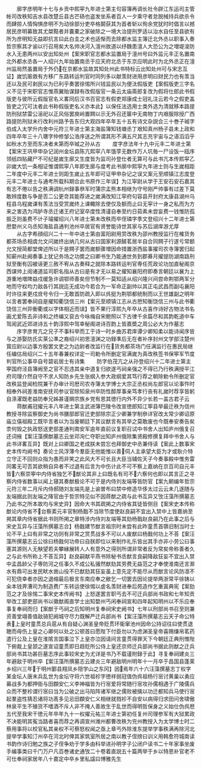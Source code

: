 <!-- { "loadSidebar": true } -->
　　廓字彦明年十七与乡贡中熙寜九年进士第主句容簿再调长社令辟江东运司主管帐司改秩知吉水县改楚丘县古芒砀也盗发坐系者百人一夕乘守者怠脱械持兵欲杀令而肆掠人情恟惧彦明不为动徐部分吏卒格鬬获其为首者斩以徇余党犹时时倡言以撼居民彦明募致其尤桀黠者并嚢橐之家破除之一境大治提刑罗适以治水自任至县欲有所为彦明知无益即抗言曰此白圭之术也适惭而去除都水监主簿迁北外丞以职事入奏哲宗察其才谕以行召用矣大名帅决河入澶州故道以纾魏患澶人大恐公为之増堤浚防水入无患两州以安出知处州【案宋职官志都水监置局于澶州号曰外监元丰正名置南北外都水丞各一人绍兴九年始置南丞于应天府北丞于东京应明此时为北外丞正在澶州监局然虽置局于外仍在京都水监故其知处州此书特标云出知处州可与宋志互证】嵗饥赈救有方移广东路转运判官时同列多以献羡财进用彦明曰财民力也有羡当还以及民可剥民以为已利乎奏罢徐惕所兴钱监民以为便汰假版吏【案假版吏三字名义不见于宋职官志惟燕翼贻谋録有改假版官一条云太庙斋郎复改为假将仕郎此书假版吏与彼所云假版官名义畧同后汉书百官志有假吏郑康成士冠礼注云若今之假吏盖皆吏之冗可汰者此书称假版吏名义亦本此】以保任法选用士类外选为清就移本路提防刑狱禁雷公滛祀以正风俗罢庾岭置闗以示无外召还箧中无南物丁内艰服除授广西路提防刑狱未行改利州路予告东归大观四年卒年五十五有诗文杂説合三十巻子珹字伯成入太学升内舍中元符三年进士第主海盐簿知钱塘丞丁艰知真州杨子县未上政和四年卒年三十八瑭字仲修邹公浩序送之所谓其形不满五尺其志充宇宙与之语滔滔乎如秋水方至而东决者未第而卒珹之孙从古
　　度字彦法年十九中元丰二年进士第【案宋王巩甲申杂记润州金坛县陈亢熙寜八年饿莩无数作万人坑毎一尸设饭一瓯序领纸四贴藏尸不可纪是嵗生廓又生度皆为监司孙登仕者无算可与此书亢本传熙寜乙卯嵗大饥一条相证惟谓熙寜八年即生廓与度考此书廓中熙寜九年进士则与生嵗相距二年度中元丰二年进士则距生嵗止五年即可证甲申杂记之误又案元至顺镇江志度登元丰二年进士与通考所载科期合此书原作三年误】为江寜尉从学于王安石安石嘉其有志不倦以告之秩满调杭州録事叅军时蒲宗孟熊本相继为守号刚严帅事有过差下莫敢辨度数与争是否二公更竒其能荐进之嵗满改知江寜府句容县开封府太康县湖州乌程县乌程嵗课有羡法当受赏嵗终上课輙除去使仅及额而止曰无寜计一身之私而为方来之害选为鸿胪寺丞迁诸王府记室卒度性清谨自奉至约日茹素未尝妄费一钱惟防孤振乏则虽费不计子璿擢绍兴八年进士第未改秩而卒侄璘字季文登绍兴十二年进士第厯婺州义乌丞知海盐县通判池州卒居官有贤誉能诗世其家与苏后湖庠游尤厚
　　从古字希顔绍兴二十一年中进士第由富阳尉用赏改秩为邵州教授监行在榷货务都茶场丞相虞允文问嵗终出纳几何从古曰国家利源醝茗居半自合同闗子行遂亏常额允文授简都堂俾述所以于是闗子罢而嵗额骤増因命措置浙西盐事擢司农寺簿罢归起知蕲州赴阙奏事上犹记务场之功奬之曰卿书生乃能通世务到郡朞月擢提防湖南路刑狱至衡有囚被诬更三赦不宥从古奏释之就除本路转运判官専任荒政论功加直秘阁京西谋帅上阅诸道监司职名指从古曰是有才无以易之擢知襄阳府即奏言朝廷以襄为上游重地増陴益戍缓急许调鄂师善矣但节制不一莫知适从绍兴隆兴间尝命荆鄂两军分地而守权均力敌各行其説迄无成功今若合为一军命正副帅以其正屯武昌而副屯襄阳时许往来更戍庻号令归一无敢首防疏入即以呉挺为荆鄂都统制而以王世雄副之明年以言者罢奉祠自是擢知衢饶信三州【案元至顺镇江志从古厯知衡饶信三州与此书衢饶信三州异衡衢或以字体相近而误】皆不果行淳熙九年卒从古喜作诗好古物法书名画尤爱陈去非诗和之终编又裒古今咏梅自宋鲍照以下古律千余篇尽和其韵乾道中车驾阅武近郊进诗五十韵淳熙中驾幸秘阁进诗百韵上皆嘉奬之周公必大为作墓志
　　序字彦育亢之兄子不事科举而工于诗一时乡曲苏君庠谭少卿知柔以能诗闻序皆与之游娶防氏实莱公凖之裔绍兴初思澶渊之功録凖后无在者补序封州文学部注楚州寳应尉以边事方殷罢文吏之为边尉者改监行在货务都茶场门任满监行在惠民局继任编估局绍兴二十五年春兼权详定一司勅令所删定官满嵗为真改秩签书保寕军节度判官所公事卒自号碧岩居士有诗集
　　防字伯茂亢之从孙登绍兴十二年进士第主寕国府泾县簿阙至之官不忍违其亲中道复归欲遂丐祠亲强之不得已乃行秩满授平江府司理介然自守不求人知防乡先生张纲入参大政纲爱其笃行荐之朝除勅令所删定官改秩监登闻检院兼干办审计司厯司农寺簿太学博士大宗正丞权尚左郎官以论事忤时相奉外祠差淮南安抚司参议官除知泉州卒防性醇厚事亲笃孝行丧有礼嵗时荐享皆躬自涤濯既老益防奉兄姊甚谨赒宗族乡党有恩其徳行内外不异少长若一盖古君子云
　　蒋猷甫冠擢元丰八年进士第主武进簿巴陵令改宣徳郎知江寕县举最迁秩为信州教授寻除监察御史为尚书膳部郎官迁吏部除宗正少卿兼学制叅详官改太常少卿诏原庙立僖祖殿工既毕言者以为当废朝廷下其议猷言有其举之莫敢废也今既奉安奏告矣柰何毁之执政怒送吏部差通判南安军逾年直前议复职召试中书舍人出知庐州俄复召还词掖【案汪藻撰猷墓志云坐邓洵仁夺职出知庐州俄除集贤殿修撰复拜中书舍人与此书详畧互异】既对上曰卿国之老成朕未尝忘也拜御史中丞兼侍读【案此上数事宋史本传均阙书】奏论士风浮薄今羣臣无他能惟以善伺人主承望大臣为才或耿介特立守正不回则众指为愚而非笑之此风大不可长且大臣当辅佐天子今奏事殿中惟务雷同畧无可否其欲稍自异者不过退有后言为中伤计此不可不察上嘉纳在京百司自元丰皆六察崇寕中内侍省独乞不猷论其非上曰既名有司不六察何也即以其言正之寻察内侍省数事以闻上寝其奏猷极论不可于是内侍刘友端等皆防官【案九朝编年哲宗元符三年二月斥内侍郝随刘友端先是上谕曽布曰禁中修造华侈太过云云未几逐随与友端据此则友端之降官由于哲宗特见似不因蒋猷之疏与此书互异又攷汪藻所撰墓志乃此书之所本故均与宋史异】因命大书其疏掲之内侍省其徒皆侧目【案宋史本传称猷论内侍省不台察紊元丰官制杨戬不当除节度使赵良嗣不宜出入禁中上皆嘉纳至掲其章内侍省据此书则所掲之章特涉内侍刘友端等其劾杨戬赵良嗣乃在此事之后与宋史互异与汪藻所撰墓志合】杨戬建节猷言祖宗时未尝有此昨童贯首隳旧制当时士论不平上曰有非常之功则有非常之赏贯战多不可以人废猷曰杨戬何功上不荅【案汪藻所撰墓志云公徐曰杨戬何功帝曰自朕即位以来制作礼乐皆出其手亦非小劳公曰事塞其源则人无觖望若夫攀縁展转人人有意外之得则所谓非常者反为常矣帝称善者久之与此书所称上不荅互异】赵良嗣献平燕书除秘书丞猷言良嗣降敌狂妄不宜出入禁中孟昌龄父子専防河之任事久不成公私骚然猷劾其劳费无益范之才奉使淮南还言滁水有鼎可出发民畎水凿山役不巳猷劾其狂妄虽上意先定不能尽从而猷言论风防凛不可犯侥幸者亦因之退缩最后极言东南应奉之敝乞一切罢去因论提举两浙常平徐铸以籴本钱畀漕司为制造费广东转运使徐惕以虗名羡财进奉后苑造作乞重寘典宪【案劾范之才及徐惕二事宋史本传阙书】上怒遂罢言职丐去不可迁兵部尚书政和七年知贡举改工部吏部尚书以徽猷阁直学士出知婺州丐闲奉祠宣和四年起知明州以不乐应奉事复奉祠而归【案猷于丐祠之后知明州复奉祠宋史阙书】七年以刑部尚书召至则兼资善堂翊善值敌骑犯阙城守尽力既解严迁兵部尚书【案汪藻所撰墓志云天子命公特表上皇时童贯总兵扈从有自疑心渊圣皇帝贬贯环衞窜池州因命公持诏往曰使贯退聴而毋伤上皇之心卿何以处之公顿首曰愿陛下付臣勿以为虑渊圣皇帝喜赐缣帛茗药遣行公及上皇在淮隂言国事泣下上皇亦泣因请间言童贯得罪天下今朝廷正典刑惟陛下俯裁上皇颔之遂宣诏童贯即日趋贬所公侍上皇还京师迁兵部尚书据此则猷之迁兵部尚书其功甚巨墓志序此事较宋史为尤详是书乃不载谨附録于此】寻复奉祠建炎三年避敌于明州卒【案汪藻所撰墓志云建炎三年避敌明州明年十一月卒于昌国县蓬莱乡绍兴三年于明州鄞县翔凤乡隠学山之东冈】因焉年六十六汪藻撰墓志丁权字某金坛人唐末兵乱世为金坛守将六世祖袗字徳祥弱冠值伪呉祖杨行宻讨黄巢以勇应募战多为都押衙与田頵安仁义李神福皆为行宻爱将常随行宻攻孙儒相遇于广陵儒兵众而不整袗谓行宻曰当为公破之出马陷阵诸军继之儒败被擒以功迁都知兵马使行宻起羣盗性猜忍诸将功髙多见忌田頵安仁义相继就戮袗不自安以病得归求田问舍啸傲林泉平生不殖货不嗜酒不斥人非不掩人善故生于乱世而得明哲保身之义始仕伪呉厯五代至我宋干徳元年卒年九十一权擢元祐三年进士第初任复州司理参军有大狱累政不决能明其寃当路者喜而荐之再调宣州潍州都曹改秩为兖州教授入为太学博士时二蔡用事将以校官私其亲权不可蔡怒权闻之亟上章丐外除淮东提举学事秩满再除河北提举学事知汀州卒在河北时俾其家筑室所居之南以教子侄牓曰训义用韩愈符城南读书韵作诗归勉之族之子侄争劝于学多由科举进孙明字子公闭户读书二十年家事坐废手编事类曰千门万户凡百巻诸史通攷二十卷着直説五十篇两举于乡以特恩补官老不可仕奉祠家居年八十嘉定中卒乡里私諡曰博雅先生
